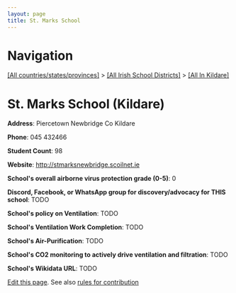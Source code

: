 ```yaml
---
layout: page
title: St. Marks School
---
```

# Navigation

[[All countries/states/provinces]](../../..) > [[All Irish School Districts]](../..) > [[All In Kildare]](..)

# St. Marks School (Kildare)

**Address**: Piercetown Newbridge Co Kildare

**Phone**: 045 432466

**Student Count**: 98

**Website**: <http://stmarksnewbridge.scoilnet.ie>

**School's overall airborne virus protection grade (0-5)**: 0

**Discord, Facebook, or WhatsApp group for discovery/advocacy for THIS school**: TODO

**School's policy on Ventilation**: TODO

**School's Ventilation Work Completion**: TODO

**School's Air-Purification**: TODO

**School's CO2 monitoring to actively drive ventilation and filtration**: TODO

**School's Wikidata URL**: TODO


[Edit this page](https://github.com/ventilate-schools/Ireland/edit/main/./Kildare/St._Marks_School.md). See also [rules for contribution](../../../contribution-rules/)